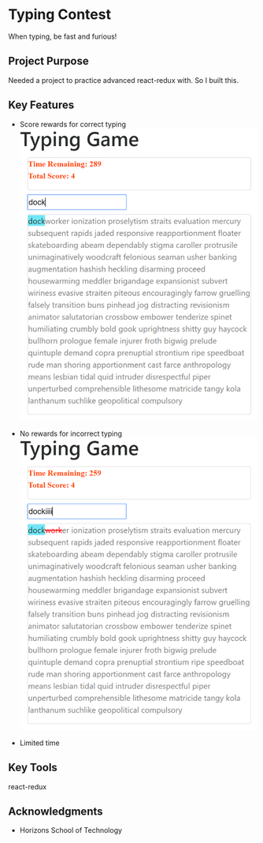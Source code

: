 # Typing Contest
When typing, be fast and furious!

## Project Purpose

Needed a project to practice advanced react-redux with. So I built this.

## Key Features

* Score rewards for correct typing
![correct](./images/correct.PNG)

* No rewards for incorrect typing
![incorrect](./images/incorrect.PNG)

* Limited time

## Key Tools

react-redux

## Acknowledgments

* Horizons School of Technology
